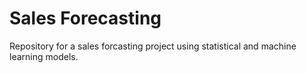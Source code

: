 # Sales Forecasting

Repository for a sales forcasting project using statistical and machine learning models. 

